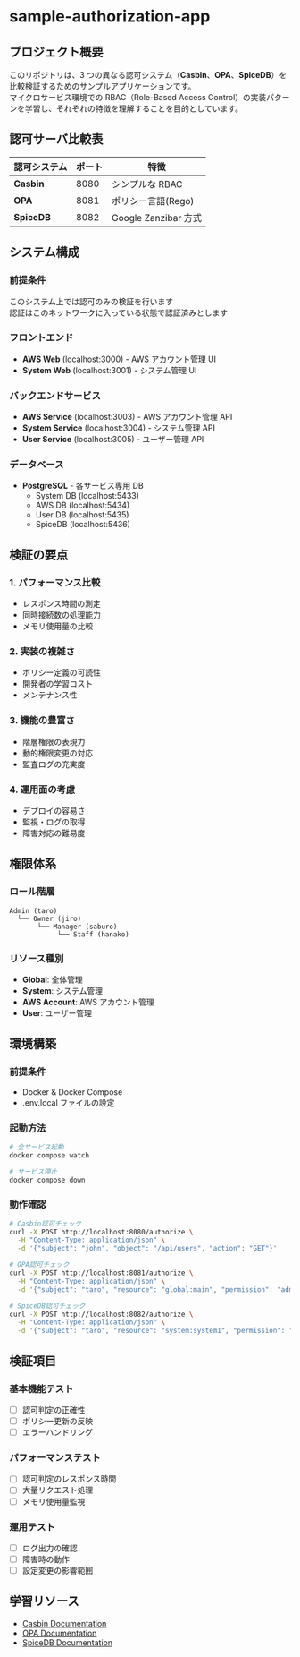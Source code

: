 # sample-authorization-app

## プロジェクト概要

このリポジトリは、3 つの異なる認可システム（**Casbin**、**OPA**、**SpiceDB**）を比較検証するためのサンプルアプリケーションです。  
マイクロサービス環境での RBAC（Role-Based Access Control）の実装パターンを学習し、それぞれの特徴を理解することを目的としています。

## 認可サーバ比較表

| 認可システム | ポート | 特徴                 |
| ------------ | ------ | -------------------- |
| **Casbin**   | 8080   | シンプルな RBAC      |
| **OPA**      | 8081   | ポリシー言語(Rego)   |
| **SpiceDB**  | 8082   | Google Zanzibar 方式 |

## システム構成

### 前提条件

このシステム上では認可のみの検証を行います  
認証はこのネットワークに入っている状態で認証済みとします

### フロントエンド

- **AWS Web** (localhost:3000) - AWS アカウント管理 UI
- **System Web** (localhost:3001) - システム管理 UI

### バックエンドサービス

- **AWS Service** (localhost:3003) - AWS アカウント管理 API
- **System Service** (localhost:3004) - システム管理 API
- **User Service** (localhost:3005) - ユーザー管理 API

### データベース

- **PostgreSQL** - 各サービス専用 DB
  - System DB (localhost:5433)
  - AWS DB (localhost:5434)
  - User DB (localhost:5435)
  - SpiceDB (localhost:5436)

## 検証の要点

### 1. パフォーマンス比較

- レスポンス時間の測定
- 同時接続数の処理能力
- メモリ使用量の比較

### 2. 実装の複雑さ

- ポリシー定義の可読性
- 開発者の学習コスト
- メンテナンス性

### 3. 機能の豊富さ

- 階層権限の表現力
- 動的権限変更の対応
- 監査ログの充実度

### 4. 運用面の考慮

- デプロイの容易さ
- 監視・ログの取得
- 障害対応の難易度

## 権限体系

### ロール階層

```
Admin (taro)
  └── Owner (jiro)
       └── Manager (saburo)
            └── Staff (hanako)
```

### リソース種別

- **Global**: 全体管理
- **System**: システム管理
- **AWS Account**: AWS アカウント管理
- **User**: ユーザー管理

## 環境構築

### 前提条件

- Docker & Docker Compose
- .env.local ファイルの設定

### 起動方法

```bash
# 全サービス起動
docker compose watch

# サービス停止
docker compose down
```

### 動作確認

```bash
# Casbin認可チェック
curl -X POST http://localhost:8080/authorize \
  -H "Content-Type: application/json" \
  -d '{"subject": "john", "object": "/api/users", "action": "GET"}'

# OPA認可チェック
curl -X POST http://localhost:8081/authorize \
  -H "Content-Type: application/json" \
  -d '{"subject": "taro", "resource": "global:main", "permission": "admin"}'

# SpiceDB認可チェック
curl -X POST http://localhost:8082/authorize \
  -H "Content-Type: application/json" \
  -d '{"subject": "taro", "resource": "system:system1", "permission": "read"}'
```

## 検証項目

### 基本機能テスト

- [ ] 認可判定の正確性
- [ ] ポリシー更新の反映
- [ ] エラーハンドリング

### パフォーマンステスト

- [ ] 認可判定のレスポンス時間
- [ ] 大量リクエスト処理
- [ ] メモリ使用量監視

### 運用テスト

- [ ] ログ出力の確認
- [ ] 障害時の動作
- [ ] 設定変更の影響範囲

## 学習リソース

- [Casbin Documentation](https://casbin.org/)
- [OPA Documentation](https://www.openpolicyagent.org/)
- [SpiceDB Documentation](https://authzed.com/docs/)
